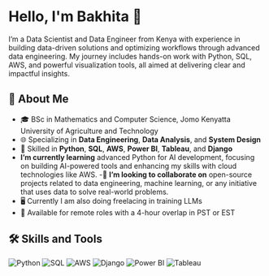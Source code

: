 # Hello, I'm Bakhita 👋

I’m a Data Scientist and Data Engineer from Kenya with experience 
in building data-driven solutions and optimizing workflows through advanced data engineering. 
My journey includes hands-on work with Python, SQL, AWS, and powerful visualization tools, 
all aimed at delivering clear and impactful insights.

## 🚀 About Me
- 🎓 BSc in Mathematics and Computer Science, Jomo Kenyatta University of Agriculture and Technology
- 🌐 Specializing in **Data Engineering**, **Data Analysis**, and **System Design**
- 🔧 Skilled in **Python**, **SQL**, **AWS**, **Power BI**, **Tableau**, and **Django**
-  **I’m currently learning** advanced Python for AI development, focusing on building AI-powered tools and enhancing my skills with cloud technologies like AWS.
-💞️ **I’m looking to collaborate on** open-source projects related to data engineering, machine learning, or any initiative that uses data to solve real-world problems.
- 🖥️ Currently I am also doing freelacing in training LLMs
- 📅 Available for remote roles with a 4-hour overlap in PST or EST

## 🛠 Skills and Tools
![Python](https://img.shields.io/badge/Python-3776AB?style=for-the-badge&logo=python&logoColor=white)
![SQL](https://img.shields.io/badge/SQL-003B57?style=for-the-badge&logo=sql&logoColor=white)
![AWS](https://img.shields.io/badge/AWS-232F3E?style=for-the-badge&logo=amazonaws&logoColor=white)
![Django](https://img.shields.io/badge/Django-092E20?style=for-the-badge&logo=django&logoColor=white)
![Power BI](https://img.shields.io/badge/Power_BI-F2C811?style=for-the-badge&logo=powerbi&logoColor=black)
![Tableau](https://img.shields.io/badge/Tableau-E97627?style=for-the-badge&logo=tableau&logoColor=white)

<!---
prezzoproff/prezzoproff is a ✨ special ✨ repository because its `README.md` (this file) appears on your GitHub profile.
You can click the Preview link to take a look at your changes.
--->
